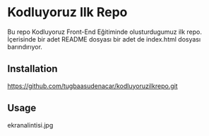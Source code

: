 # Kodluyoruz Ilk Repo
Bu repo Kodluyoruz Front-End Eğitiminde olusturdugumuz ilk repo. İçerisinde bir adet README dosyası bir adet de index.html dosyası barındırıyor.

## Installation
https://github.com/tugbaasudenacar/kodluyoruzilkrepo.git


## Usage
ekranalintisi.jpg